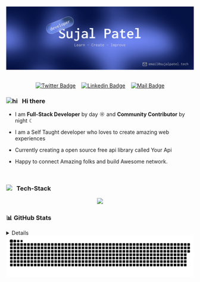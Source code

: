 <p align="center">  
  <img alt="Jio Network blocking the view? Network switch reveals the magic!"  src="./assets/mybanner.png">
  <br><br>
<p/>

<div align= center>

[![Twitter Badge](https://img.shields.io/badge/-@sujalpatelcoder-1ca0f1?style=social&labelColor=red&logo=x&logoColor=black&link=https://twitter.com/sujalpatelcoder)](https://twitter.com/sujalpatelcoder) &nbsp;&nbsp; [![Linkedin Badge](https://img.shields.io/badge/@devsujal-0e76a8)](https://www.linkedin.com/in/devsujal/) &nbsp;&nbsp; [![Mail Badge](https://img.shields.io/badge/-@email@sujalpatel.tech-c0392b?style=flat&labelColor=c0392b&logo=gmail&logoColor=pink)](mailto:email@sujalpatel.tech)

</div>

### <img src="https://user-images.githubusercontent.com/1303154/88677602-1635ba80-d120-11ea-84d8-d263ba5fc3c0.gif" width="20px"  alt="hi"> &nbsp; Hi there

- I am **Full-Stack Developer** by day ☼ and **Community Contributor** by night ☾

- I am a Self Taught developer who loves to create amazing web experiences
- Currently creating a open source free api library called Your Api

- Happy to connect Amazing folks and build Awesome network.

<br/>


### <img src = "https://media2.giphy.com/media/QssGEmpkyEOhBCb7e1/giphy.gif?cid=ecf05e47a0n3gi1bfqntqmob8g9aid1oyj2wr3ds3mg700bl&rid=giphy.gif" width="22px" align="top"/> &nbsp; Tech-Stack

<p align="center">
  <img src="https://skillicons.dev/icons?i=ts,nodejs,express,mongo,postgres,tailwind,react,next,go,aws,docker,linux&theme=dark&perline=6" />
</p>

### 📊 GitHub Stats

<details>
  <p align="center">
  <img src="https://github-readme-stats.vercel.app/api?username=devsujalpatel&show_icons=true&locale=en&hide_border=true&theme=tokyonight" height="180px" />
  <img src="https://github-readme-stats.vercel.app/api/top-langs?username=devsujalpatel&layout=compact&locale=en&hide_border=true&theme=tokyonight" height="180px" />
  <img src="https://github-readme-streak-stats.herokuapp.com?user=devsujalpatel&hide_border=true&theme=tokyonight" height="180px" /> <!-- why the heck it does'nt work -->
</p>

</details>

<picture>
  <source media="(prefers-color-scheme: dark)" srcset="https://raw.githubusercontent.com/devsujalpatel/devsujalpatel/output/github-snake-dark.svg" />
  <source media="(prefers-color-scheme: light)" srcset="https://raw.githubusercontent.com/devsujalpatel/devsujalpatel/output/github-snake.svg" />
  <img alt="github-snake" src="https://raw.githubusercontent.com/devsujalpatel/devsujalpatel/output/github-snake.svg" />
</picture>
